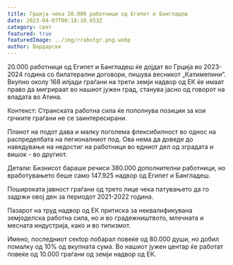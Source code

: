 ```yaml
---
title: Грција чека 20.000 работници од Египет и Бангладеш
date: 2023-04-07T00:18:10.653Z
category: свет
featured: true
featuredImage: ../img/rrabotgr.png.webp
author: Вардарски
---
```


20.000 работници од Египет и Бангладеш ќе дојдат во Грција во 2023-2024 година со билатерални договори, пишува весникот „Катимепини“. Вкупно околу 168 илјади граѓани на трети земји надвор од ЕК ќе имаат право да мигрираат во нашиот јужен град, станува јасно од говорот на владата во Атина.

Контекст: Странската работна сила ќе пополнува позиции за кои грчките граѓани не се заинтересирани.

Планот на подот дава и малку поголема флексибилност во однос на распределбата на пегионалниот под. Ова нема да доведе до наведување на недостиг на работници во едниот дел од зградата и вишок - во другиот.

Детали: Бизнисот бараше речиси 380.000 дополнителни работници, но вработувањето беше само 147.925 надвор од Египет и Бангладеш.

Пошироката јавност граѓани од трето лице чека патувањето да го задржи овој ден за периодот 2021-2022 година.

Пазарот на труд надвор од ЕК притиска за неквалификувана земјоделска работна сила, но и во градежништвото, млечната и месната индустрија, како и во типизмот.

Имено, последниот ceĸtop побарал повеќе од 80.000 души, но добил помалку од 10% од вкупната сума. Во нашиот јужен центар ќе работат повеќе од 10.000 граѓани од земји надвор од ЕК.
